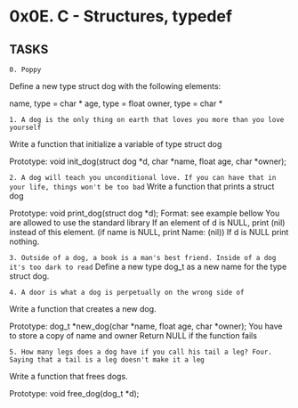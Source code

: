 # 0x0E. C - Structures, typedef

## TASKS

```0. Poppy```

Define a new type struct dog with the following elements:

name, type = char *
age, type = float
owner, type = char *

```1. A dog is the only thing on earth that loves you more than you love yourself```

Write a function that initialize a variable of type struct dog

Prototype: void init_dog(struct dog *d, char *name, float age, char *owner);

```2. A dog will teach you unconditional love. If you can have that in your life, things won't be too bad```
Write a function that prints a struct dog

Prototype: void print_dog(struct dog *d);
Format: see example bellow
You are allowed to use the standard library
If an element of d is NULL, print (nil) instead of this element. (if name is NULL, print Name: (nil))
If d is NULL print nothing.


```3. Outside of a dog, a book is a man's best friend. Inside of a dog it's too dark to read```
Define a new type dog_t as a new name for the type struct dog.



```4. A door is what a dog is perpetually on the wrong side of```

Write a function that creates a new dog.

Prototype: dog_t *new_dog(char *name, float age, char *owner);
You have to store a copy of name and owner
Return NULL if the function fails


```5. How many legs does a dog have if you call his tail a leg? Four. Saying that a tail is a leg doesn't make it a leg```

Write a function that frees dogs.

Prototype: void free_dog(dog_t *d);


